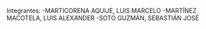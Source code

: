 Integrantes:
-MARTICORENA AQUIJE, LUIS MARCELO
-MARTÍNEZ MACOTELA, LUIS ALEXANDER
-SOTO GUZMÁN, SEBASTIÁN JOSÉ                   
